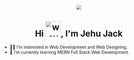 <p align="center">
<img src="https://user-images.githubusercontent.com/83772941/155327687-6a3912c1-9035-4913-9726-b61df99c8575.gif" />
</p>

<h1 align="center">Hi  <img src="https://user-images.githubusercontent.com/78635600/131915844-7d09c238-2129-4a20-acb1-04dea16ffcd9.gif" alt="wave" width="50"/>, I'm Jehu Jack</h1>

- 👨‍💻 I’m interested in Web Development and Web Designing.
- 🌱 I’m currently learning MERN Full Stack Web Development.


<!---
Jehu-Jack/Jehu-Jack is a ✨ special ✨ repository because its `README.md` (this file) appears on your GitHub profile.
You can click the Preview link to take a look at your changes.
--->
